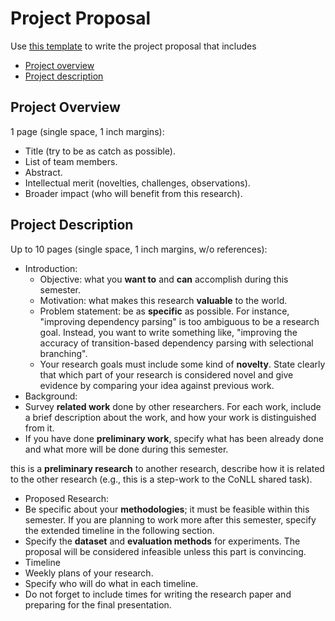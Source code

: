 Project Proposal
=====

Use [this template](proposal) to write the project proposal that includes

* [Project overview](#project-overview)
* [Project description]([project-description)

## Project Overview

1 page (single space, 1 inch margins):

* Title (try to be as catch as possible).
* List of team members.
* Abstract.
* Intellectual merit (novelties, challenges, observations).
* Broader impact (who will benefit from this research).

## Project Description

Up to 10 pages (single space, 1 inch margins, w/o references):

* Introduction:
  * Objective: what you **want to** and **can** accomplish during this semester.
  * Motivation: what makes this research **valuable** to the world. 
  * Problem statement: be as **specific** as possible. For instance, "improving dependency parsing" is too ambiguous to be a research goal.  Instead, you want to write something like, "improving the accuracy of transition-based dependency parsing with selectional branching".
  * Your research goals must include some kind of **novelty**. State clearly that which part of your research is considered novel and give evidence by comparing your idea against previous work. 
* Background:
 * Survey **related work** done by other researchers. For each work, include a brief description about the work, and how your work is distinguished from it.
 * If you have done **preliminary work**, specify what has been already done and what more will be done during this semester.


  this is a **preliminary research** to another research, describe how it is related to the other research (e.g., this is a step-work to the CoNLL shared task).
* Proposed Research:
 * Be specific about your **methodologies**; it must be feasible within this semester. If you are planning to work more after this semester, specify the extended timeline in the following section.
 * Specify the **dataset** and **evaluation methods** for experiments. The proposal will be considered infeasible unless this part is convincing. 
* Timeline
 * Weekly plans of your research.
 * Specify who will do what in each timeline.
 * Do not forget to include times for writing the research paper and preparing for the final presentation.
